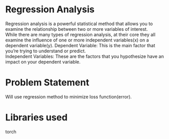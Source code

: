 # Regression Analysis <br>

Regression analysis is a powerful statistical method that allows you to examine the relationship between two or more variables of interest.<br> While there are many types of regression analysis, at their core they all examine the influence of one or more independent variables(x) on a dependent variable(y).
Dependent Variable: This is the main factor that you’re trying to understand or predict. <br>
Independent Variables: These are the factors that you hypothesize have an impact on your dependent variable. <br>

# Problem Statement<br>

Will use regression method to minimize loss function(error).

# Libraries used <br>

torch
